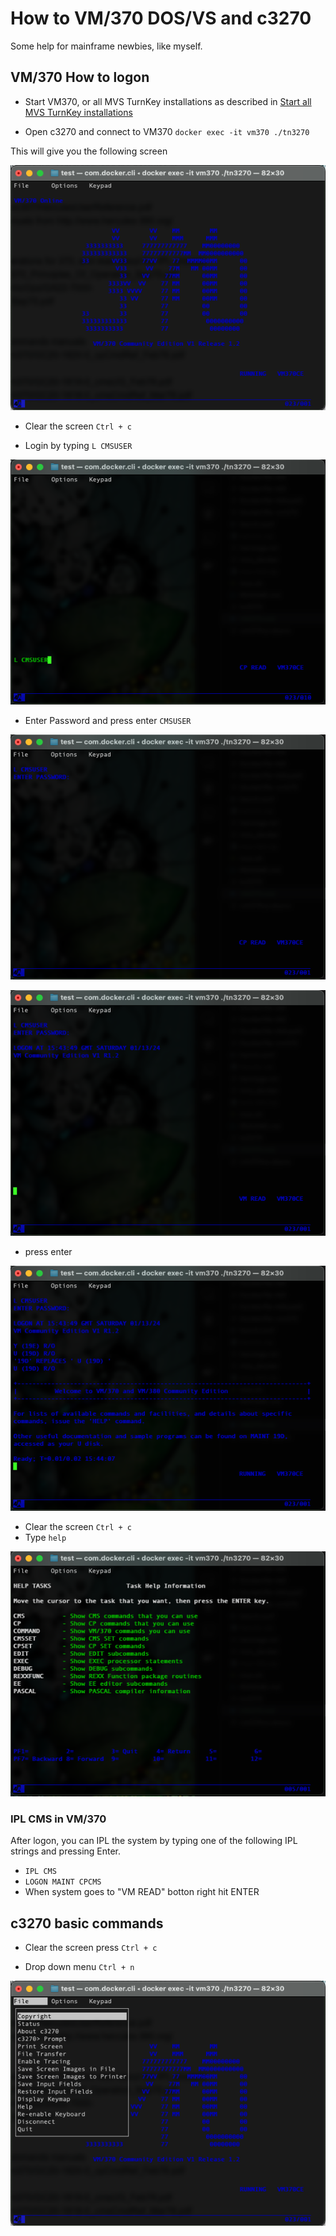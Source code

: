 # How to VM/370 DOS/VS and c3270 

Some help for mainframe newbies, like myself.

## VM/370 How to logon

* Start VM370, or all MVS TurnKey installations as described in [Start all MVS TurnKey installations](./README.md#start-all-mvs-turnkey-installations)

* Open c3270 and connect to VM370 
`docker exec -it vm370 ./tn3270`

This will give you the following screen

![VM370](./assets/VM370.png)

* Clear the screen
`Ctrl + c`

* Login by typing
`L CMSUSER`

![VM370-Login](./assets/VM370-login.png)

* Enter Password and press enter
`CMSUSER`

![VM370-PWD](./assets/VM370-enter-pwd.png)

![VM370-PWD-1](./assets/VM370-after-pwd-1.png)

* press enter

![VM370-PWD-2](./assets/VM370-after-pwd-2.png)

* Clear the screen `Ctrl + c`
* Type `help`

![VM370-HELP](./assets/VM370-Help-screen.png)

### IPL CMS in VM/370

After logon, you can IPL the system by typing one of the following IPL strings and pressing Enter.

* `IPL CMS`
* `LOGON MAINT CPCMS` 
* When system goes to "VM READ" botton right hit ENTER

## c3270 basic commands

* Clear the screen press
`Ctrl + c`

* Drop down menu
`Ctrl + n`

![c3270-dropdwn](./assets/c3270-dropdown-menu.png)